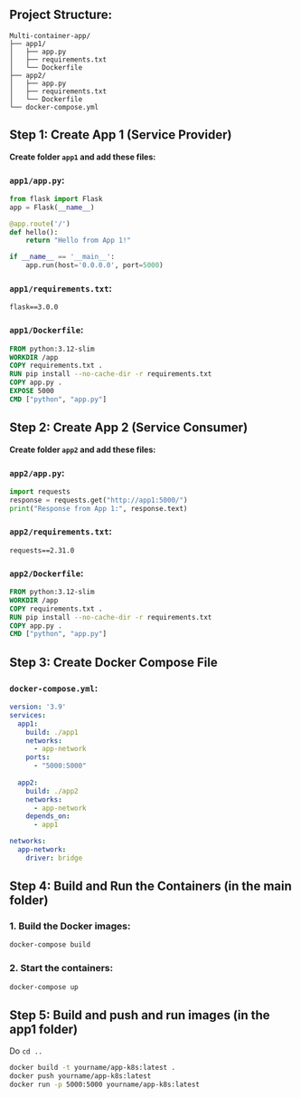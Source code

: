 ## Project Structure:
```
Multi-container-app/
├── app1/
│   ├── app.py
│   ├── requirements.txt
│   └── Dockerfile
├── app2/
│   ├── app.py
│   ├── requirements.txt
│   └── Dockerfile
└── docker-compose.yml
```

## Step 1: Create App 1 (Service Provider)

**Create folder `app1` and add these files:**

### `app1/app.py`:
```python
from flask import Flask
app = Flask(__name__)

@app.route('/')
def hello():
    return "Hello from App 1!"

if __name__ == '__main__':
    app.run(host='0.0.0.0', port=5000)
```

### `app1/requirements.txt`:
```
flask==3.0.0
```

### `app1/Dockerfile`:
```dockerfile
FROM python:3.12-slim
WORKDIR /app
COPY requirements.txt .
RUN pip install --no-cache-dir -r requirements.txt
COPY app.py .
EXPOSE 5000
CMD ["python", "app.py"]
```

## Step 2: Create App 2 (Service Consumer)

**Create folder `app2` and add these files:**

### `app2/app.py`:
```python
import requests
response = requests.get("http://app1:5000/")
print("Response from App 1:", response.text)
```

### `app2/requirements.txt`:
```
requests==2.31.0
```

### `app2/Dockerfile`:
```dockerfile
FROM python:3.12-slim
WORKDIR /app
COPY requirements.txt .
RUN pip install --no-cache-dir -r requirements.txt
COPY app.py .
CMD ["python", "app.py"]
```

## Step 3: Create Docker Compose File

### `docker-compose.yml`:
```yaml
version: '3.9'
services:
  app1:
    build: ./app1
    networks:
      - app-network
    ports:
      - "5000:5000"
  
  app2:
    build: ./app2
    networks:
      - app-network
    depends_on:
      - app1

networks:
  app-network:
    driver: bridge
```

## Step 4: Build and Run the Containers (in the main folder)

### 1. Build the Docker images:
```bash
docker-compose build
```

### 2. Start the containers:
```bash
docker-compose up
```

## Step 5: Build and push and run images (in the app1 folder)
Do ```cd ..```
```bash
docker build -t yourname/app-k8s:latest .
docker push yourname/app-k8s:latest
docker run -p 5000:5000 yourname/app-k8s:latest
```
